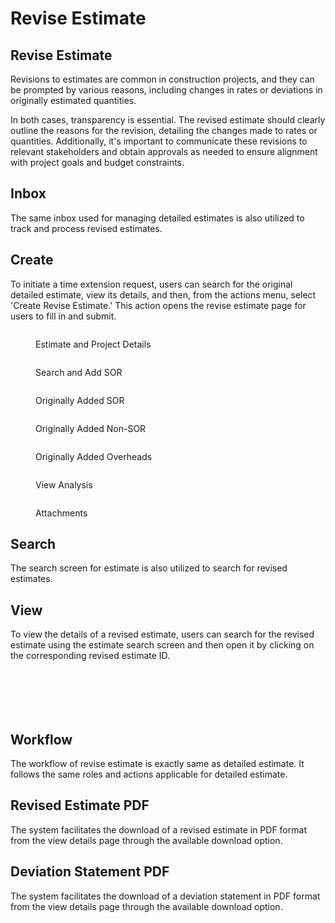 # Revise Estimate

## Revise Estimate <a href="#docs-internal-guid-abe02c1e-7fff-0122-8c3b-ebeb61fc50de" id="docs-internal-guid-abe02c1e-7fff-0122-8c3b-ebeb61fc50de"></a>

Revisions to estimates are common in construction projects, and they can be prompted by various reasons, including changes in rates or deviations in originally estimated quantities.

In both cases, transparency is essential. The revised estimate should clearly outline the reasons for the revision, detailing the changes made to rates or quantities. Additionally, it's important to communicate these revisions to relevant stakeholders and obtain approvals as needed to ensure alignment with project goals and budget constraints.

## Inbox

The same inbox used for managing detailed estimates is also utilized to track and process revised estimates.

## Create

To initiate a time extension request, users can search for the original detailed estimate, view its details, and then, from the actions menu, select 'Create Revise Estimate.' This action opens the revise estimate page for users to fill in and submit.

<figure><img src="../../../../../../.gitbook/assets/image (178).png" alt=""><figcaption><p>Estimate and Project Details</p></figcaption></figure>

<figure><img src="../../../../../../.gitbook/assets/image (179).png" alt=""><figcaption><p>Search and Add SOR</p></figcaption></figure>

<figure><img src="../../../../../../.gitbook/assets/image (180).png" alt=""><figcaption><p>Originally Added SOR</p></figcaption></figure>

<figure><img src="../../../../../../.gitbook/assets/image (181).png" alt=""><figcaption><p>Originally Added Non-SOR</p></figcaption></figure>

<figure><img src="../../../../../../.gitbook/assets/image (182).png" alt=""><figcaption><p>Originally Added Overheads</p></figcaption></figure>

<figure><img src="../../../../../../.gitbook/assets/image (183).png" alt=""><figcaption><p>View Analysis</p></figcaption></figure>

<figure><img src="../../../../../../.gitbook/assets/image (185).png" alt=""><figcaption><p>Attachments</p></figcaption></figure>

## Search

The search screen for estimate is also utilized to search for revised estimates.

## View

To view the details of a revised estimate, users can search for the revised estimate using the estimate search screen and then open it by clicking on the corresponding revised estimate ID.

<figure><img src="../../../../../../.gitbook/assets/image (188).png" alt=""><figcaption></figcaption></figure>

<figure><img src="../../../../../../.gitbook/assets/image (189).png" alt=""><figcaption></figcaption></figure>

<figure><img src="../../../../../../.gitbook/assets/image (190).png" alt=""><figcaption></figcaption></figure>

<figure><img src="../../../../../../.gitbook/assets/image (191).png" alt=""><figcaption></figcaption></figure>

<figure><img src="../../../../../../.gitbook/assets/image (192).png" alt=""><figcaption></figcaption></figure>

<figure><img src="../../../../../../.gitbook/assets/image (193).png" alt=""><figcaption></figcaption></figure>

## Workflow

The workflow of revise estimate is exactly same as detailed estimate. It follows the same roles and actions applicable for detailed estimate.

## Revised Estimate PDF

The system facilitates the download of a revised estimate in PDF format from the view details page through the available download option.

## Deviation Statement PDF

The system facilitates the download of a deviation statement in PDF format from the view details page through the available download option.

<figure><img src="../../../../../../.gitbook/assets/image (194).png" alt=""><figcaption></figcaption></figure>

<figure><img src="../../../../../../.gitbook/assets/image (195).png" alt=""><figcaption></figcaption></figure>
